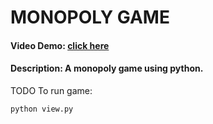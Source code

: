 # MONOPOLY GAME
#### Video Demo:  [click here](https://youtu.be/KFr9wl9Ht7w)
#### Description: A monopoly game using python.
TODO
To run game:
```
python view.py
```
